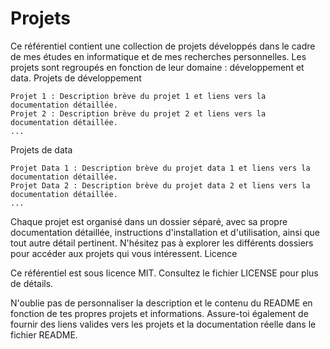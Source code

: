 # Projets
Ce référentiel contient une collection de projets  développés dans le cadre de mes études en informatique et de mes recherches personnelles. Les projets sont regroupés en fonction de leur domaine : développement et data. 
Projets de développement

    Projet 1 : Description brève du projet 1 et liens vers la documentation détaillée.
    Projet 2 : Description brève du projet 2 et liens vers la documentation détaillée.
    ...

Projets de data

    Projet Data 1 : Description brève du projet data 1 et liens vers la documentation détaillée.
    Projet Data 2 : Description brève du projet data 2 et liens vers la documentation détaillée.
    ...

Chaque projet est organisé dans un dossier séparé, avec sa propre documentation détaillée, instructions d'installation et d'utilisation, ainsi que tout autre détail pertinent. N'hésitez pas à explorer les différents dossiers pour accéder aux projets qui vous intéressent.
Licence

Ce référentiel est sous licence MIT. Consultez le fichier LICENSE pour plus de détails.

N'oublie pas de personnaliser la description et le contenu du README en fonction de tes propres projets et informations. Assure-toi également de fournir des liens valides vers les projets et la documentation réelle dans le fichier README.
